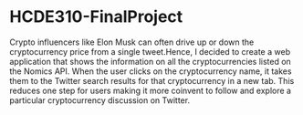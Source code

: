 # HCDE310-FinalProject

Crypto influencers like Elon Musk can often drive up or down the cryptocurrency price from a single tweet.Hence, I decided to create a web application that shows the information on all the cryptocurrencies listed on the Nomics API. When the user clicks on the cryptocurrency name, it takes them to the Twitter search results for that cryptocurrency in a new tab. This reduces one step for users making it more coinvent to follow and explore a particular cryptocurrency discussion on Twitter.
